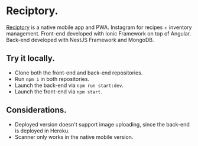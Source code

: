 # Reciptory.

[Reciptory](https://reciptory.firebaseapp.com/) is a native mobile app and PWA.
Instagram for recipes + inventory management.
Front-end developed with Ionic Framework on top of Angular.
Back-end developed with NestJS Framework and MongoDB.

## Try it locally.
- Clone both the front-end and back-end repositories.
- Run `npm i` in both repositories.
- Launch the back-end via `npm run start:dev`.
- Launch the front-end via `npm start`.

## Considerations.
- Deployed version doesn't support image uploading, since the back-end is deployed in Heroku.
- Scanner only works in the native mobile version.
